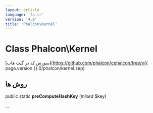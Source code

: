 ```yaml
---
layout: article
language: 'fa-ir'
version: '4.0'
title: 'Phalcon\Kernel'
---
```

# Class **Phalcon\Kernel**

[سورس کد در گیت هاب](https://github.com/phalcon/cphalcon/tree/v{{ page.version }}.0/phalcon/kernel.zep)

## روش ها

public static **preComputeHashKey** (*mixed* $key)

...